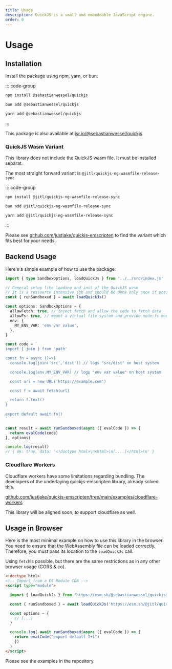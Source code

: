 ```yaml
---
title: Usage
description: QuickJS is a small and embeddable JavaScript engine.
order: 0
---
```


# Usage

## Installation

Install the package using npm, yarn, or bun:

::: code-group

```sh [npm]
npm install @sebastianwessel/quickjs
```

```sh  [bun]
bun add @sebastianwessel/quickjs
```

```sh [yarn]
yarn add @sebastianwessel/quickjs
```

:::

This package is also available at [jsr.io/@sebastianwessel/quickjs](https://jsr.io/@sebastianwessel/quickjs)

### QuickJS Wasm Variant

This library does not include the QuickJS wasm file. It must be installed separat.

The most straight forward variant is `@jitl/quickjs-ng-wasmfile-release-sync`

::: code-group

```sh [npm]
npm install @jitl/quickjs-ng-wasmfile-release-sync
```

```sh  [bun]
bun add @jitl/quickjs-ng-wasmfile-release-sync
```

```sh [yarn]
yarn add @jitl/quickjs-ng-wasmfile-release-sync
```

:::

Please see [github.com/justjake/quickjs-emscripten](https://github.com/justjake/quickjs-emscripten/blob/main/doc/quickjs-emscripten-core/README.md) to find the variant which fits best for your needs.

## Backend Usage

Here's a simple example of how to use the package:

```typescript
import { type SandboxOptions, loadQuickJs } from '../../src/index.js'

// General setup like loading and init of the QuickJS wasm
// It is a ressource intensive job and should be done only once if possible
const { runSandboxed } = await loadQuickJs()

const options: SandboxOptions = {
  allowFetch: true, // inject fetch and allow the code to fetch data
  allowFs: true, // mount a virtual file system and provide node:fs module
  env: {
    MY_ENV_VAR: 'env var value',
  },
}

const code = `
import { join } from 'path'

const fn = async ()=>{
  console.log(join('src','dist')) // logs "src/dist" on host system

  console.log(env.MY_ENV_VAR) // logs "env var value" on host system

  const url = new URL('https://example.com')

  const f = await fetch(url)

  return f.text()
}
  
export default await fn()
`

const result = await runSandboxed(async ({ evalCode }) => {
  return evalCode(code)
}, options)

console.log(result)
// { ok: true, data: '<!doctype html>\n<html>\n[....]</html>\n' }
```

### Cloudflare Workers

Cloudflare workers have some limitations regarding bundling. The developers of the underlaying quickjs-emscripten library, already solved this.

[github.com/justjake/quickjs-emscripten/tree/main/examples/cloudflare-workers](https://github.com/justjake/quickjs-emscripten/tree/main/examples/cloudflare-workers)

This library will be aligned soon, to support cloudflare as well.

## Usage in Browser

Here is the most minimal example on how to use this library in the browser.
You need to ensure that the WebAssembly file can be loaded correctly. Therefore, you must pass its location to the `loadQuickJs` call.

Using `fetch`is possible, but there are the same restrictions as in any other browser usage (CORS & co).

```html
<!doctype html>
<!-- Import from a ES Module CDN -->
<script type="module">

  import { loadQuickJs } from "https://esm.sh/@sebastianwessel/quickjs@latest"

  const { runSandboxed } = await loadQuickJs('https://esm.sh/@jitl/quickjs-ng-wasmfile-release-sync')

  const options = {
    // [...]
  }

  console.log( await runSandboxed(async ({ evalCode }) => {
    return evalCode("export default 1+1")
    })
  )
</script>
```

Please see the examples in the repository.
